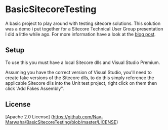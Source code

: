 BasicSitecoreTesting
====================

A basic project to play around with testing sitecore solutions. This solution was a demo i put together for a Sitecore Technical User Group presentation I did a little while ago. For more information have a look at the [blog post](http://navmarwaha.com/2014/11/03/tdd-unit-testing-and-microsoft-fakes-with-sitecore-solutions/).

## Setup
To use this you must have a local Sitecore dlls and Visual Studio Premium.

Assuming you have the correct version of Visual Studio, you'll need to create fake versions of the Sitecore dlls, to do this simply reference the applicable Sitecore dlls into the Unit test project, right click on them then click 'Add Fakes Assembly".

## License
[Apache 2.0 License] (https://github.com/Nav-Marwaha/BasicSitecoreTesting/blob/master/LICENSE)
